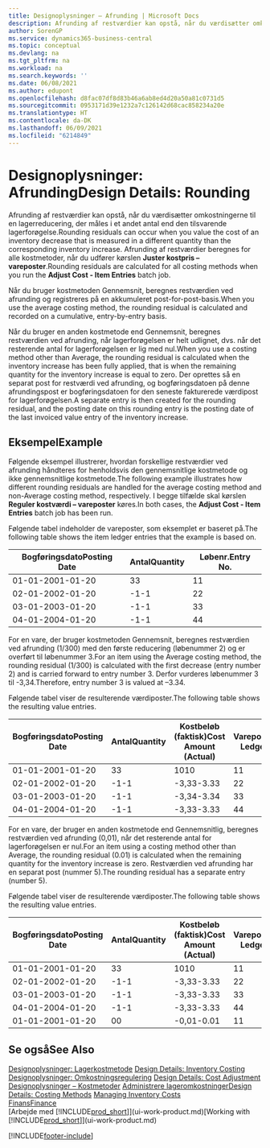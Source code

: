 ```yaml
---
title: Designoplysninger – Afrunding | Microsoft Docs
description: Afrunding af restværdier kan opstå, når du værdisætter omkostningerne til en lagerreducering, der måles i et andet antal end den tilsvarende lagerforøgelse. Afrunding af restværdier beregnes for alle kostmetoder, når du udfører kørslen **Juster kostpris – vareposter**.
author: SorenGP
ms.service: dynamics365-business-central
ms.topic: conceptual
ms.devlang: na
ms.tgt_pltfrm: na
ms.workload: na
ms.search.keywords: ''
ms.date: 06/08/2021
ms.author: edupont
ms.openlocfilehash: d8fac07df8d83b46a6ab8ed4d20a50a81c0731d5
ms.sourcegitcommit: 0953171d39e1232a7c126142d68cac858234a20e
ms.translationtype: HT
ms.contentlocale: da-DK
ms.lasthandoff: 06/09/2021
ms.locfileid: "6214849"
---
```

# <a name="design-details-rounding"></a><span data-ttu-id="fc171-104">Designoplysninger: Afrunding</span><span class="sxs-lookup"><span data-stu-id="fc171-104">Design Details: Rounding</span></span>
<span data-ttu-id="fc171-105">Afrunding af restværdier kan opstå, når du værdisætter omkostningerne til en lagerreducering, der måles i et andet antal end den tilsvarende lagerforøgelse.</span><span class="sxs-lookup"><span data-stu-id="fc171-105">Rounding residuals can occur when you value the cost of an inventory decrease that is measured in a different quantity than the corresponding inventory increase.</span></span> <span data-ttu-id="fc171-106">Afrunding af restværdier beregnes for alle kostmetoder, når du udfører kørslen **Juster kostpris – vareposter**.</span><span class="sxs-lookup"><span data-stu-id="fc171-106">Rounding residuals are calculated for all costing methods when you run the **Adjust Cost - Item Entries** batch job.</span></span>  

 <span data-ttu-id="fc171-107">Når du bruger kostmetoden Gennemsnit, beregnes restværdien ved afrunding og registreres på en akkumuleret post-for-post-basis.</span><span class="sxs-lookup"><span data-stu-id="fc171-107">When you use the average costing method, the rounding residual is calculated and recorded on a cumulative, entry-by-entry basis.</span></span>  

 <span data-ttu-id="fc171-108">Når du bruger en anden kostmetode end Gennemsnit, beregnes restværdien ved afrunding, når lagerforøgelsen er helt udlignet, dvs. når det resterende antal for lagerforøgelsen er lig med nul.</span><span class="sxs-lookup"><span data-stu-id="fc171-108">When you use a costing method other than Average, the rounding residual is calculated when the inventory increase has been fully applied, that is when the remaining quantity for the inventory increase is equal to zero.</span></span> <span data-ttu-id="fc171-109">Der oprettes så en separat post for restværdi ved afrunding, og bogføringsdatoen på denne afrundingspost er bogføringsdatoen for den seneste fakturerede værdipost for lagerforøgelsen.</span><span class="sxs-lookup"><span data-stu-id="fc171-109">A separate entry is then created for the rounding residual, and the posting date on this rounding entry is the posting date of the last invoiced value entry of the inventory increase.</span></span>  

## <a name="example"></a><span data-ttu-id="fc171-110">Eksempel</span><span class="sxs-lookup"><span data-stu-id="fc171-110">Example</span></span>  
 <span data-ttu-id="fc171-111">Følgende eksempel illustrerer, hvordan forskellige restværdier ved afrunding håndteres for henholdsvis den gennemsnitlige kostmetode og ikke gennemsnitlige kostmetode.</span><span class="sxs-lookup"><span data-stu-id="fc171-111">The following example illustrates how different rounding residuals are handled for the average costing method and non-Average costing method, respectively.</span></span> <span data-ttu-id="fc171-112">I begge tilfælde skal kørslen **Reguler kostværdi – vareposter** køres.</span><span class="sxs-lookup"><span data-stu-id="fc171-112">In both cases, the **Adjust Cost - Item Entries** batch job has been run.</span></span>  

 <span data-ttu-id="fc171-113">Følgende tabel indeholder de vareposter, som eksemplet er baseret på.</span><span class="sxs-lookup"><span data-stu-id="fc171-113">The following table shows the item ledger entries that the example is based on.</span></span>  

|<span data-ttu-id="fc171-114">Bogføringsdato</span><span class="sxs-lookup"><span data-stu-id="fc171-114">Posting Date</span></span>|<span data-ttu-id="fc171-115">Antal</span><span class="sxs-lookup"><span data-stu-id="fc171-115">Quantity</span></span>|<span data-ttu-id="fc171-116">Løbenr.</span><span class="sxs-lookup"><span data-stu-id="fc171-116">Entry No.</span></span>|  
|------------------|--------------|---------------|  
|<span data-ttu-id="fc171-117">01-01-20</span><span class="sxs-lookup"><span data-stu-id="fc171-117">01-01-20</span></span>|<span data-ttu-id="fc171-118">3</span><span class="sxs-lookup"><span data-stu-id="fc171-118">3</span></span>|<span data-ttu-id="fc171-119">1</span><span class="sxs-lookup"><span data-stu-id="fc171-119">1</span></span>|  
|<span data-ttu-id="fc171-120">02-01-20</span><span class="sxs-lookup"><span data-stu-id="fc171-120">02-01-20</span></span>|<span data-ttu-id="fc171-121">-1</span><span class="sxs-lookup"><span data-stu-id="fc171-121">-1</span></span>|<span data-ttu-id="fc171-122">2</span><span class="sxs-lookup"><span data-stu-id="fc171-122">2</span></span>|  
|<span data-ttu-id="fc171-123">03-01-20</span><span class="sxs-lookup"><span data-stu-id="fc171-123">03-01-20</span></span>|<span data-ttu-id="fc171-124">-1</span><span class="sxs-lookup"><span data-stu-id="fc171-124">-1</span></span>|<span data-ttu-id="fc171-125">3</span><span class="sxs-lookup"><span data-stu-id="fc171-125">3</span></span>|  
|<span data-ttu-id="fc171-126">04-01-20</span><span class="sxs-lookup"><span data-stu-id="fc171-126">04-01-20</span></span>|<span data-ttu-id="fc171-127">-1</span><span class="sxs-lookup"><span data-stu-id="fc171-127">-1</span></span>|<span data-ttu-id="fc171-128">4</span><span class="sxs-lookup"><span data-stu-id="fc171-128">4</span></span>|  

 <span data-ttu-id="fc171-129">For en vare, der bruger kostmetoden Gennemsnit, beregnes restværdien ved afrunding (1/300) med den første reducering (løbenummer 2) og er overført til løbenummer 3.</span><span class="sxs-lookup"><span data-stu-id="fc171-129">For an item using the Average costing method, the rounding residual (1/300) is calculated with the first decrease (entry number 2) and is carried forward to entry number 3.</span></span> <span data-ttu-id="fc171-130">Derfor vurderes løbenummer 3 til -3,34.</span><span class="sxs-lookup"><span data-stu-id="fc171-130">Therefore, entry number 3 is valued at –3.34.</span></span>  

 <span data-ttu-id="fc171-131">Følgende tabel viser de resulterende værdiposter.</span><span class="sxs-lookup"><span data-stu-id="fc171-131">The following table shows the resulting value entries.</span></span>  

|<span data-ttu-id="fc171-132">Bogføringsdato</span><span class="sxs-lookup"><span data-stu-id="fc171-132">Posting Date</span></span>|<span data-ttu-id="fc171-133">Antal</span><span class="sxs-lookup"><span data-stu-id="fc171-133">Quantity</span></span>|<span data-ttu-id="fc171-134">Kostbeløb (faktisk)</span><span class="sxs-lookup"><span data-stu-id="fc171-134">Cost Amount (Actual)</span></span>|<span data-ttu-id="fc171-135">Varepostløbenr.</span><span class="sxs-lookup"><span data-stu-id="fc171-135">Item Ledger Entry No.</span></span>|<span data-ttu-id="fc171-136">Løbenr.</span><span class="sxs-lookup"><span data-stu-id="fc171-136">Entry No.</span></span>|  
|------------------|--------------|----------------------------|---------------------------|---------------|  
|<span data-ttu-id="fc171-137">01-01-20</span><span class="sxs-lookup"><span data-stu-id="fc171-137">01-01-20</span></span>|<span data-ttu-id="fc171-138">3</span><span class="sxs-lookup"><span data-stu-id="fc171-138">3</span></span>|<span data-ttu-id="fc171-139">10</span><span class="sxs-lookup"><span data-stu-id="fc171-139">10</span></span>|<span data-ttu-id="fc171-140">1</span><span class="sxs-lookup"><span data-stu-id="fc171-140">1</span></span>|<span data-ttu-id="fc171-141">1</span><span class="sxs-lookup"><span data-stu-id="fc171-141">1</span></span>|  
|<span data-ttu-id="fc171-142">02-01-20</span><span class="sxs-lookup"><span data-stu-id="fc171-142">02-01-20</span></span>|<span data-ttu-id="fc171-143">-1</span><span class="sxs-lookup"><span data-stu-id="fc171-143">-1</span></span>|<span data-ttu-id="fc171-144">-3,33</span><span class="sxs-lookup"><span data-stu-id="fc171-144">-3.33</span></span>|<span data-ttu-id="fc171-145">2</span><span class="sxs-lookup"><span data-stu-id="fc171-145">2</span></span>|<span data-ttu-id="fc171-146">2</span><span class="sxs-lookup"><span data-stu-id="fc171-146">2</span></span>|  
|<span data-ttu-id="fc171-147">03-01-20</span><span class="sxs-lookup"><span data-stu-id="fc171-147">03-01-20</span></span>|<span data-ttu-id="fc171-148">-1</span><span class="sxs-lookup"><span data-stu-id="fc171-148">-1</span></span>|<span data-ttu-id="fc171-149">-3,34</span><span class="sxs-lookup"><span data-stu-id="fc171-149">-3.34</span></span>|<span data-ttu-id="fc171-150">3</span><span class="sxs-lookup"><span data-stu-id="fc171-150">3</span></span>|<span data-ttu-id="fc171-151">3</span><span class="sxs-lookup"><span data-stu-id="fc171-151">3</span></span>|  
|<span data-ttu-id="fc171-152">04-01-20</span><span class="sxs-lookup"><span data-stu-id="fc171-152">04-01-20</span></span>|<span data-ttu-id="fc171-153">-1</span><span class="sxs-lookup"><span data-stu-id="fc171-153">-1</span></span>|<span data-ttu-id="fc171-154">-3,33</span><span class="sxs-lookup"><span data-stu-id="fc171-154">-3.33</span></span>|<span data-ttu-id="fc171-155">4</span><span class="sxs-lookup"><span data-stu-id="fc171-155">4</span></span>|<span data-ttu-id="fc171-156">4</span><span class="sxs-lookup"><span data-stu-id="fc171-156">4</span></span>|  

 <span data-ttu-id="fc171-157">For en vare, der bruger en anden kostmetode end Gennemsnitlig, beregnes restværdien ved afrunding (0,01), når det resterende antal for lagerforøgelsen er nul.</span><span class="sxs-lookup"><span data-stu-id="fc171-157">For an item using a costing method other than Average, the rounding residual (0.01) is calculated when the remaining quantity for the inventory increase is zero.</span></span> <span data-ttu-id="fc171-158">Restværdien ved afrunding har en separat post (nummer 5).</span><span class="sxs-lookup"><span data-stu-id="fc171-158">The rounding residual has a separate entry (number 5).</span></span>  

 <span data-ttu-id="fc171-159">Følgende tabel viser de resulterende værdiposter.</span><span class="sxs-lookup"><span data-stu-id="fc171-159">The following table shows the resulting value entries.</span></span>  

|<span data-ttu-id="fc171-160">Bogføringsdato</span><span class="sxs-lookup"><span data-stu-id="fc171-160">Posting Date</span></span>|<span data-ttu-id="fc171-161">Antal</span><span class="sxs-lookup"><span data-stu-id="fc171-161">Quantity</span></span>|<span data-ttu-id="fc171-162">Kostbeløb (faktisk)</span><span class="sxs-lookup"><span data-stu-id="fc171-162">Cost Amount (Actual)</span></span>|<span data-ttu-id="fc171-163">Varepostløbenr.</span><span class="sxs-lookup"><span data-stu-id="fc171-163">Item Ledger Entry No.</span></span>|<span data-ttu-id="fc171-164">Løbenr.</span><span class="sxs-lookup"><span data-stu-id="fc171-164">Entry No.</span></span>|  
|------------------|--------------|----------------------------|---------------------------|---------------|  
|<span data-ttu-id="fc171-165">01-01-20</span><span class="sxs-lookup"><span data-stu-id="fc171-165">01-01-20</span></span>|<span data-ttu-id="fc171-166">3</span><span class="sxs-lookup"><span data-stu-id="fc171-166">3</span></span>|<span data-ttu-id="fc171-167">10</span><span class="sxs-lookup"><span data-stu-id="fc171-167">10</span></span>|<span data-ttu-id="fc171-168">1</span><span class="sxs-lookup"><span data-stu-id="fc171-168">1</span></span>|<span data-ttu-id="fc171-169">1</span><span class="sxs-lookup"><span data-stu-id="fc171-169">1</span></span>|  
|<span data-ttu-id="fc171-170">02-01-20</span><span class="sxs-lookup"><span data-stu-id="fc171-170">02-01-20</span></span>|<span data-ttu-id="fc171-171">-1</span><span class="sxs-lookup"><span data-stu-id="fc171-171">-1</span></span>|<span data-ttu-id="fc171-172">-3,33</span><span class="sxs-lookup"><span data-stu-id="fc171-172">-3.33</span></span>|<span data-ttu-id="fc171-173">2</span><span class="sxs-lookup"><span data-stu-id="fc171-173">2</span></span>|<span data-ttu-id="fc171-174">2</span><span class="sxs-lookup"><span data-stu-id="fc171-174">2</span></span>|  
|<span data-ttu-id="fc171-175">03-01-20</span><span class="sxs-lookup"><span data-stu-id="fc171-175">03-01-20</span></span>|<span data-ttu-id="fc171-176">-1</span><span class="sxs-lookup"><span data-stu-id="fc171-176">-1</span></span>|<span data-ttu-id="fc171-177">-3,33</span><span class="sxs-lookup"><span data-stu-id="fc171-177">-3.33</span></span>|<span data-ttu-id="fc171-178">3</span><span class="sxs-lookup"><span data-stu-id="fc171-178">3</span></span>|<span data-ttu-id="fc171-179">3</span><span class="sxs-lookup"><span data-stu-id="fc171-179">3</span></span>|  
|<span data-ttu-id="fc171-180">04-01-20</span><span class="sxs-lookup"><span data-stu-id="fc171-180">04-01-20</span></span>|<span data-ttu-id="fc171-181">-1</span><span class="sxs-lookup"><span data-stu-id="fc171-181">-1</span></span>|<span data-ttu-id="fc171-182">-3,33</span><span class="sxs-lookup"><span data-stu-id="fc171-182">-3.33</span></span>|<span data-ttu-id="fc171-183">4</span><span class="sxs-lookup"><span data-stu-id="fc171-183">4</span></span>|<span data-ttu-id="fc171-184">4</span><span class="sxs-lookup"><span data-stu-id="fc171-184">4</span></span>|  
|<span data-ttu-id="fc171-185">01-01-20</span><span class="sxs-lookup"><span data-stu-id="fc171-185">01-01-20</span></span>|<span data-ttu-id="fc171-186">0</span><span class="sxs-lookup"><span data-stu-id="fc171-186">0</span></span>|<span data-ttu-id="fc171-187">-0,01</span><span class="sxs-lookup"><span data-stu-id="fc171-187">-0.01</span></span>|<span data-ttu-id="fc171-188">1</span><span class="sxs-lookup"><span data-stu-id="fc171-188">1</span></span>|<span data-ttu-id="fc171-189">5</span><span class="sxs-lookup"><span data-stu-id="fc171-189">5</span></span>|  

## <a name="see-also"></a><span data-ttu-id="fc171-190">Se også</span><span class="sxs-lookup"><span data-stu-id="fc171-190">See Also</span></span>  
 <span data-ttu-id="fc171-191">[Designoplysninger: Lagerkostmetode](design-details-inventory-costing.md) </span><span class="sxs-lookup"><span data-stu-id="fc171-191">[Design Details: Inventory Costing](design-details-inventory-costing.md) </span></span>  
 <span data-ttu-id="fc171-192">[Designoplysninger: Omkostningsregulering](design-details-cost-adjustment.md) </span><span class="sxs-lookup"><span data-stu-id="fc171-192">[Design Details: Cost Adjustment](design-details-cost-adjustment.md) </span></span>  
 <span data-ttu-id="fc171-193">[Designoplysninger – Kostmetoder](design-details-costing-methods.md) [Administrere lageromkostninger](finance-manage-inventory-costs.md)</span><span class="sxs-lookup"><span data-stu-id="fc171-193">[Design Details: Costing Methods](design-details-costing-methods.md) [Managing Inventory Costs](finance-manage-inventory-costs.md)</span></span>  
 [<span data-ttu-id="fc171-194">Finans</span><span class="sxs-lookup"><span data-stu-id="fc171-194">Finance</span></span>](finance.md)  
 <span data-ttu-id="fc171-195">[Arbejde med [!INCLUDE[prod_short](includes/prod_short.md)]](ui-work-product.md)</span><span class="sxs-lookup"><span data-stu-id="fc171-195">[Working with [!INCLUDE[prod_short](includes/prod_short.md)]](ui-work-product.md)</span></span>


[!INCLUDE[footer-include](includes/footer-banner.md)]